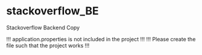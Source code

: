 # stackoverflow_BE
Stackoverflow Backend Copy

!!! application.properties is not included in the project !!!
!!! Please create the file such that the project works !!!
